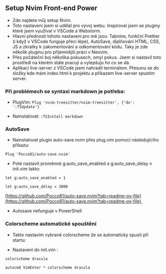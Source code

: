## Setup Nvim Front-end Power
* Zde najdete můj setup Nvim.
* Toto nastavení jsem si udělal pro vývoj webu. Inspiroval jsem se pluginy které jsem využíval v VSCode a Webstorm.
* Hlavní přednosti tohoto nastavení pro mě jsou: Tabnine, funkční Prettier (i když v VSCode funguje přeci lépe), AutoSave, diplňování HTML, CSS, JS a zkratky k zakomentování a odkomentování kódu. Taky je zde několik pluginu pro příjemnější práci v Neovim.
* Přes počáteční boj několika pokusech, omyl pokus. Jsem si nastavil toto prostředí na kterém stále pracuji a vylepšuju ho co se dá.
* Aplikaci live-server z VSCode jsem nahradil terminálem. Přesunu se do složky kde mám index.html k projektu a příkazem live-server spustím server. 

### Při problémech se syntaxi markdown je potřeba:
* PlugVim:
`Plug 'nvim-treesitter/nvim-treesitter', {'do': ':TSUpdate'}`

* Nainstalovat:
`:TSInstall markdown`

### AutoSave
* Nainstalovat plugin auto-save.nvim přes plug.vim pomocí následujícího příkazu: 

```
Plug 'Pocco81/auto-save.nvim' 
```

* Poté nastavit proměnné g:auto_save_enabled a g:auto_save_delay v init.vim takto: 

```
let g:auto_save_enabled = 1 

let g:auto_save_delay = 3000 
```

[https://github.com/Pocco81/auto-save.nvim?tab=readme-ov-file](https://github.com/Pocco81/auto-save.nvim?tab=readme-ov-file) 

* Autosave nefunguje v PowerShell

### Colorscheme automatické spouštění
* Takto nastavím vybrané colorscheme že se automaticky spustí při startu: 

* Nastavení do init.vim :


```
colorscheme dracula 

autocmd VimEnter * colorscheme dracula
```

